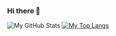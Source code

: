 ### Hi there 👋


![My GitHub Stats](https://github-readme-stats.vercel.app/api?username=SuperS123&show_icons=true&theme=dark)
[![My Top Langs](https://github-readme-stats.vercel.app/api/top-langs/?username=SuperS123)](https://github.com/anuraghazra/github-readme-stats)
